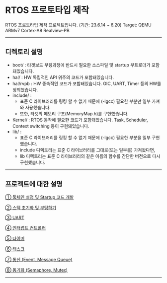 # RTOS 프로토타입 제작

RTOS 프로토타입 제작 프로젝트입니다. (기간: 23.6.14 ~ 6.20)
Target: QEMU ARMv7 Cortex-A8 Realview-PB

---
## 디렉토리 설명
- boot/ : 타겟보드 부팅과정에 반드시 필요한 소스파일 및 startup 부트로더가 포함돼있습니다.
- hal/ : HW 독립적인 API 위주의 코드가 포함돼있습니다.
- hal/rvpb : HW 종속적인 코드가 포함돼있습니다. GIC, UART, Timer 등의 HW를 정의했습니다.
- include/ :
    - 표준 C 라이브러리를 링킹 할 수 없기 때문에 (-lgcc) 필요한 부분만 일부 가져와 사용했습니다.
    - 또한, 타겟의 메모리 구조(MemoryMap.h)를 구현했습니다.
- Kernel/ : RTOS 동작에 필요한 코드가 포함돼있습니다. Task, Scheduler, Context switching 등이 구현돼있습니다.
- lib/ :
    - 표준 C 라이브러리를 링킹 할 수 없기 때문에 (-lgcc) 필요한 부분을 일부 구현했습니다.
    - include 디렉토리는 표준 C 라이브러리를 그대로(또는 일부를) 가져왔다면,
    - lib 디렉토리는 표준 C 라이브러리의 같은 이름의 함수를 간단한 버전으로 다시 구현했습니다.

---
## 프로젝트에 대한 설명

[① 툴체인 설정 및 Startup 코드 개발](https://blog.naver.com/leeinje66/223128238302)

[② 스택 초기화 및 부팅하기](https://blog.naver.com/leeinje66/223128682590)

[③ UART](https://blog.naver.com/leeinje66/223128963414)

[④ 인터럽트 컨트롤러](https://blog.naver.com/leeinje66/223129200393)

[⑤ 타이머](https://blog.naver.com/leeinje66/223129565869)

[⑥ 태스크](https://blog.naver.com/leeinje66/223130174151)

[⑦ 통신 (Event, Message Queue)](https://blog.naver.com/leeinje66/223133405610)

[⑧ 동기화 (Semaphore, Mutex)](https://blog.naver.com/leeinje66/223133922583)

---
